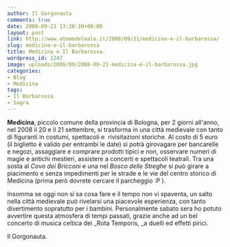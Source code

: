 ```yaml
---
author: Il Gorgonauta
comments: true
date: 2008-09-21 13:20:10+00:00
layout: post
link: http://www.atomodelmale.it/2008/09/21/medicina-e-il-barbarossa/
slug: medicina-e-il-barbarossa
title: Medicina e Il Barbarossa.
wordpress_id: 1247
image: uploads/2008/09/2008-09-21-medicina-e-il-barbarossa.jpg
categories:
- Blog
- Medicina
tags:
- Il Barbarossa
- Sagra
---
```


**Medicina**, piccolo comune della provincia di Bologna, per 2 giorni all'anno, nel 2008 il 20 e il 21 settembre, si trasforma in una città medievale con tanto di figuranti in costumi, spettacoli e  rivisitazioni storiche. Al costo di 5 euro (il biglietto è valido per entrambi le date) si potrà girovagare per bancarelle e negozi, assaggiare e comprare prodotti tipici e non, osservare numeri di magie e antichi mestieri, assistere a concerti e spettacoli teatrali. Tra una sosta al _Covo dei Bricconi_ e una nel _Bosco delle Streghe_ si può girare a piacimento e senza impedimenti per le strade e le vie del centro storico di Medicina (prima però dovrete cercare il parcheggio :P ).

Insomma se oggi non si sa cosa fare e il tempo non vi spaventa, un salto nella città medievale può rivelarsi una piacevole esperienza, con tanto divertimento sopratutto per i bambini. Personalmente sabato sera ho potuto avvertire questa atmosfera di tempi passati, grazie anche ad un bel concerto di musica celtica dei _Rota Temporis, _a duelli ed effetti pirici.

Il Gorgonauta.
